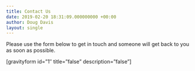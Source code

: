 ```yaml
---
title: Contact Us
date: 2019-02-20 18:31:09.000000000 +00:00
author: Doug Davis
layout: single
---
```

Please use the form below to get in touch and someone will get back to you as soon as possible.

[gravityform id=&#8221;1&#8243; title=&#8221;false&#8221; description=&#8221;false&#8221;] 
